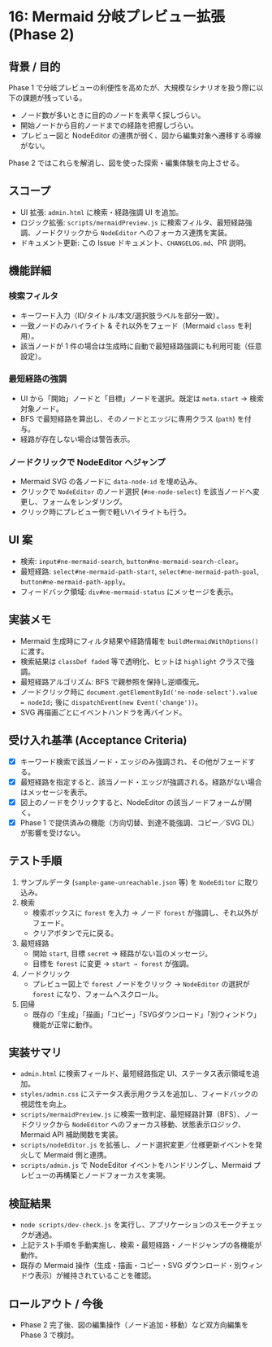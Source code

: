 # 16: Mermaid 分岐プレビュー拡張 (Phase 2)

## 背景 / 目的
Phase 1 で分岐プレビューの利便性を高めたが、大規模なシナリオを扱う際に以下の課題が残っている。

- ノード数が多いときに目的のノードを素早く探しづらい。
- 開始ノードから目的ノードまでの経路を把握しづらい。
- プレビュー図と NodeEditor の連携が弱く、図から編集対象へ遷移する導線がない。

Phase 2 ではこれらを解消し、図を使った探索・編集体験を向上させる。

## スコープ
- UI 拡張: `admin.html` に検索・経路強調 UI を追加。
- ロジック拡張: `scripts/mermaidPreview.js` に検索フィルタ、最短経路強調、ノードクリックから `NodeEditor` へのフォーカス連携を実装。
- ドキュメント更新: この Issue ドキュメント、`CHANGELOG.md`、PR 説明。

## 機能詳細
### 検索フィルタ
- キーワード入力（ID/タイトル/本文/選択肢ラベルを部分一致）。
- 一致ノードのみハイライト & それ以外をフェード（Mermaid `class` を利用）。
- 該当ノードが 1 件の場合は生成時に自動で最短経路強調にも利用可能（任意設定）。

### 最短経路の強調
- UI から「開始」ノードと「目標」ノードを選択。既定は `meta.start` → 検索対象ノード。
- BFS で最短経路を算出し、そのノードとエッジに専用クラス (`path`) を付与。
- 経路が存在しない場合は警告表示。

### ノードクリックで NodeEditor へジャンプ
- Mermaid SVG の各ノードに `data-node-id` を埋め込み。
- クリックで `NodeEditor` のノード選択 (`#ne-node-select`) を該当ノードへ変更し、フォームをレンダリング。
- クリック時にプレビュー側で軽いハイライトも行う。

## UI 案
- 検索: `input#ne-mermaid-search`, `button#ne-mermaid-search-clear`。
- 最短経路: `select#ne-mermaid-path-start`, `select#ne-mermaid-path-goal`, `button#ne-mermaid-path-apply`。
- フィードバック領域: `div#ne-mermaid-status` にメッセージを表示。

## 実装メモ
- Mermaid 生成時にフィルタ結果や経路情報を `buildMermaidWithOptions()` に渡す。
- 検索結果は `classDef faded` 等で透明化、ヒットは `highlight` クラスで強調。
- 最短経路アルゴリズム: BFS で親参照を保持し逆順復元。
- ノードクリック時に `document.getElementById('ne-node-select').value = nodeId;` 後に `dispatchEvent(new Event('change'))`。
- SVG 再描画ごとにイベントハンドラを再バインド。

## 受け入れ基準 (Acceptance Criteria)
- [x] キーワード検索で該当ノード・エッジのみ強調され、その他がフェードする。
- [x] 最短経路を指定すると、該当ノード・エッジが強調される。経路がない場合はメッセージを表示。
- [x] 図上のノードをクリックすると、NodeEditor の該当ノードフォームが開く。
- [x] Phase 1 で提供済みの機能（方向切替、到達不能強調、コピー／SVG DL）が影響を受けない。

## テスト手順
1. サンプルデータ (`sample-game-unreachable.json` 等) を `NodeEditor` に取り込み。
2. 検索
   - 検索ボックスに `forest` を入力 → ノード `forest` が強調し、それ以外がフェード。
   - クリアボタンで元に戻る。
3. 最短経路
   - 開始 `start`, 目標 `secret` → 経路がない旨のメッセージ。
   - 目標を `forest` に変更 → `start → forest` が強調。
4. ノードクリック
   - プレビュー図上で `forest` ノードをクリック → `NodeEditor` の選択が `forest` になり、フォームへスクロール。
5. 回帰
   - 既存の「生成」「描画」「コピー」「SVGダウンロード」「別ウィンドウ」機能が正常に動作。

## 実装サマリ
- `admin.html` に検索フィールド、最短経路指定 UI、ステータス表示領域を追加。
- `styles/admin.css` にステータス表示用クラスを追加し、フィードバックの視認性を向上。
- `scripts/mermaidPreview.js` に検索一致判定、最短経路計算（BFS）、ノードクリックから `NodeEditor` へのフォーカス移動、状態表示ロジック、Mermaid API 補助関数を実装。
- `scripts/nodeEditor.js` を拡張し、ノード選択変更／仕様更新イベントを発火して Mermaid 側と連携。
- `scripts/admin.js` で NodeEditor イベントをハンドリングし、Mermaid プレビューの再構築とノードフォーカスを実現。

## 検証結果
- `node scripts/dev-check.js` を実行し、アプリケーションのスモークチェックが通過。
- 上記テスト手順を手動実施し、検索・最短経路・ノードジャンプの各機能が動作。
- 既存の Mermaid 操作（生成・描画・コピー・SVG ダウンロード・別ウィンドウ表示）が維持されていることを確認。

## ロールアウト / 今後
- Phase 2 完了後、図の編集操作（ノード追加・移動）など双方向編集を Phase 3 で検討。
